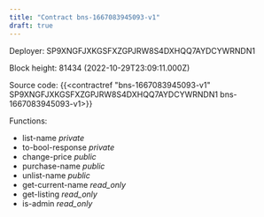 ```yaml
---
title: "Contract bns-1667083945093-v1"
draft: true
---
```

Deployer: SP9XNGFJXKGSFXZGPJRW8S4DXHQQ7AYDCYWRNDN1


 



Block height: 81434 (2022-10-29T23:09:11.000Z)

Source code: {{<contractref "bns-1667083945093-v1" SP9XNGFJXKGSFXZGPJRW8S4DXHQQ7AYDCYWRNDN1 bns-1667083945093-v1>}}

Functions:

* list-name _private_
* to-bool-response _private_
* change-price _public_
* purchase-name _public_
* unlist-name _public_
* get-current-name _read_only_
* get-listing _read_only_
* is-admin _read_only_
